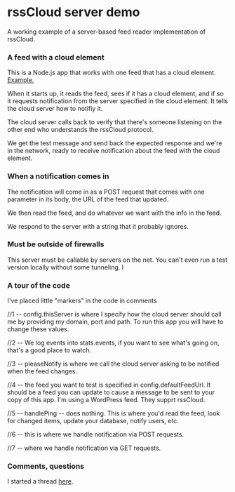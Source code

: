 # rssCloud server demo

A working example of a server-based feed reader implementation of rssCloud.

### A feed with a cloud element

This is a Node.js app that works with one feed that has a cloud element. <a href="http://feeder.scripting.com/returnjson?feedurl=http://scripting.com/rss.xml">Example.</a>

When it starts up, it reads the feed, sees if it has a cloud element, and if so it requests notification from the server specified in the cloud element. It tells the cloud server how to notifiy it. 

The cloud server calls back to verify that there's someone listening on the other end who understands the rssCloud protocol. 

We get the test message and send back the expected response and we're in the network, ready to receive notification about the feed with the cloud element.

### When a notification comes in

The notification will come in as a POST request that comes with one parameter in its body, the URL of the feed that updated.

We then read the feed, and do whatever we want with the info in the feed. 

We respond to the server with a string that it probably ignores. 

### Must be outside of firewalls

This server must be callable by servers on the net. You can't even run a test version locally without some tunneling. I

### A tour of the code

I've placed little "markers" in the code in comments

//1 -- config.thisServer is where I specify how the cloud server should call me by providing my domain, port and path. To run this app you will have to change these values.

//2 -- We log events into stats.events, if you want to see what's going on, that's a good place to watch.

//3 -- pleaseNotify is where we call the cloud server asking to be notified when the feed changes. 

//4 -- the feed you want to test is specified in config.defaultFeedUrl. It should be a feed you can update to cause a message to be sent to your copy of this app. I'm using a WordPress feed. They supprt rssCloud. 

//5 -- handlePing -- does nothing. This is where you'd read the feed, look for changed items, update your database, notify users, etc. 

//6 -- this is where we handle notification via POST requests.

//7 -- where we handle notification via GET requests.

### Comments, questions

I started a thread <a href="https://github.com/scripting/reallysimple/issues/12">here</a>. 

